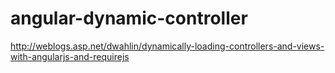 # angular-dynamic-controller

http://weblogs.asp.net/dwahlin/dynamically-loading-controllers-and-views-with-angularjs-and-requirejs

